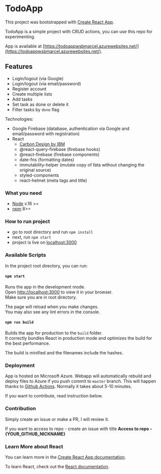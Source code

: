 # TodoApp

This project was bootstrapped with [Create React App](https://github.com/facebook/create-react-app).

TodoApp is a simple project with CRUD actions, you can use this repo for experimenting.

App is available at [https://todoappwsbmarcel.azurewebsites.net/](https://todoappwsbmarcel.azurewebsites.net/).

## Features

- Login/logout (via Google)
- Login/logout (via email/password)
- Register account
- Create multiple lists
- Add tasks
- Set task as done or delete it
- Filter tasks by `done` flag

Technologies:

- Google Firebase (database, authentication via Google and email/password with registration)
- React
  - [Carbon Design by IBM](https://www.carbondesignsystem.com/)
  - @react-query-firebase (firebase hooks)
  - @react-firebase (firebase components)
  - date-fns (formatting dates)
  - immutability-helper (mutate copy of fata without changing the original source)
  - styled-components
  - react-helmet (meta tags and title)

### What you need

- [Node](https://nodejs.org/en/) v.16 >=
- [npm](https://docs.npmjs.com/downloading-and-installing-node-js-and-npm) 8>=

### How to run project

- go to root directory and run `npm install`
- next, run `npm start`
- project is live on [localhost:3000](http://localhost:3000/)

### Available Scripts

In the project root directory, you can run:

#### `npm start`

Runs the app in the development mode.\
Open [http://localhost:3000](http://localhost:3000) to view it in your browser.\
Make sure you are in root directory.

The page will reload when you make changes.\
You may also see any lint errors in the console.

#### `npm run build`

Builds the app for production to the `build` folder.\
It correctly bundles React in production mode and optimizes the build for the best performance.

The build is minified and the filenames include the hashes.

### Deployment

App is hosted on Microsoft Azure. Webapp will automatically rebuild and deploy files to Azure if you push commit to `master` branch. This will happen thanks to [Github Actions](https://github.com/features/actions). Normally it takes about 5-10 minutes.

If you want to contribute, read instruction below.

### Contribution

Simply create an issue or make a PR, I will review it.

If you want to access to repo - create an issue with title **Access to repo - {YOUR_GITHUB_NICKNAME}**

### Learn More about React

You can learn more in the [Create React App documentation](https://facebook.github.io/create-react-app/docs/getting-started).

To learn React, check out the [React documentation](https://reactjs.org/).
